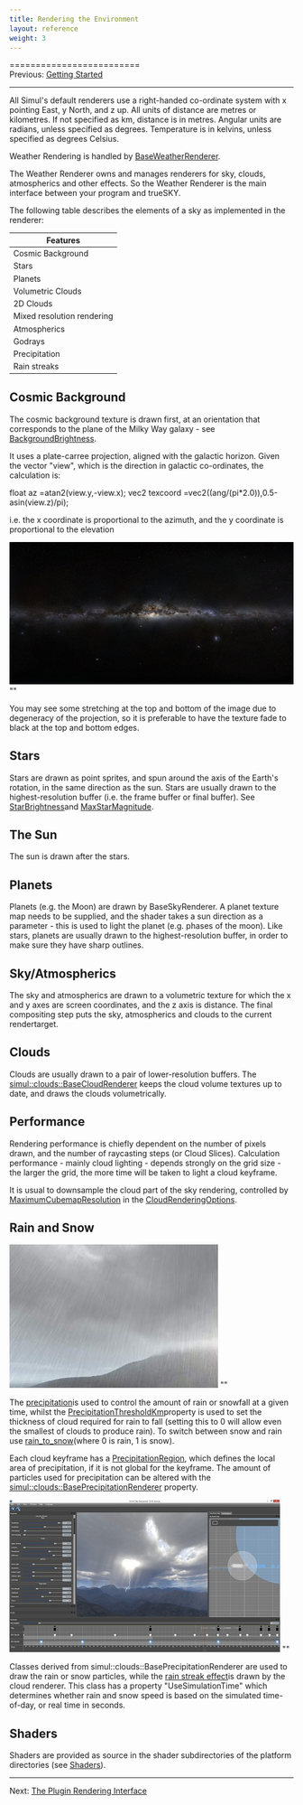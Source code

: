 ```yaml
---
title: Rendering the Environment
layout: reference
weight: 3
---
```

=========================<br>Previous: <a href="gettingstarted">Getting Started</a>
<hr size="1">

All Simul's default renderers use a right-handed co-ordinate system with x pointing East, y North, and z up. All units of distance are metres or kilometres. If not specified as km, distance is in metres. Angular units are radians, unless specified as degrees. Temperature is in kelvins, unless specified as degrees Celsius.

Weather Rendering is handled by  <a href="ref/simul/clouds/baseweatherrenderer">BaseWeatherRenderer</a>.

The Weather Renderer owns and manages renderers for sky, clouds, atmospherics and other effects.
So the Weather Renderer is the main interface between your program and trueSKY.

The following table describes the elements of a sky as implemented in the renderer:

| Features                                      |
| -------------------------     |
| Cosmic Background                     |
| Stars                                         |
| Planets                                       |
| Volumetric Clouds                     |
| 2D Clouds                                     |
| Mixed resolution rendering|
| Atmospherics                          |
| Godrays                                       |
| Precipitation                         |
| Rain streaks                          |

Cosmic Background
-----------------
The cosmic background texture is drawn first, at an orientation that corresponds to the plane of the Milky Way galaxy - see <a href="ref/simul/sky/skykeyframer/setbackgroundbrightness">BackgroundBrightness</a>.

It uses a plate-carree projection, aligned with the galactic horizon. Given the vector "view", which is the direction in galactic co-ordinates, the calculation is:

float az       =atan2(view.y,-view.x);
vec2 texcoord  =vec2((ang/(pi*2.0)),0.5-asin(view.z)/pi);

i.e. the x coordinate is proportional to the azimuth, and the y coordinate is proportional to the elevation

![](/Images/MilkyWay.png)
""

You may see some stretching at the top and bottom of the image due to degeneracy of the projection, so it is preferable to have the texture fade to black at the top and bottom edges.

Stars
-----
Stars are drawn as point sprites, and spun around the axis of the Earth's rotation, in the same direction as the sun. Stars are usually drawn to the highest-resolution buffer (i.e. the frame buffer or final buffer). See
<a href="ref/simul/sky/skykeyframer/setstarbrightness">StarBrightness</a>and <a href="ref/simul/sky/skykeyframer/setmaxstarmagnitude">MaxStarMagnitude</a>.

The Sun
-------
The sun is drawn after the stars.

Planets
-------
Planets (e.g. the Moon) are drawn by BaseSkyRenderer.
A planet texture map needs to be supplied, and the shader takes a sun direction as a parameter -
this is used to light the planet (e.g. phases of the moon). Like stars, planets are usually drawn to the
highest-resolution buffer, in order to make sure they have sharp outlines.


Sky/Atmospherics
----------------
The sky and atmospherics are drawn to a volumetric texture for which the x and y axes are screen coordinates, and the z axis is distance. The final compositing step puts the sky, atmospherics and clouds to the current
rendertarget.

Clouds
------
Clouds are usually drawn to a pair of lower-resolution buffers.
The [simul::clouds::BaseCloudRenderer](/ref/simul/clouds/basecloudrenderer)
keeps the cloud volume textures up to date, and draws the clouds volumetrically.

Performance
-----------
Rendering performance is chiefly dependent on the number of pixels drawn, and the number of raycasting steps (or Cloud Slices).
Calculation performance - mainly cloud lighting - depends strongly on the grid size - the larger the grid, the more time will be taken to light a cloud keyframe.

It is usual to downsample the cloud part of the sky rendering, controlled by
<a href="ref/simul/clouds/cloudrenderingoptions/maximumcubemapresolution">MaximumCubemapResolution</a>
in the <a href="ref/simul/clouds/cloudrenderingoptions">CloudRenderingOptions</a>.


Rain and Snow
-------------

![](/Images/rain.jpg)
""

The <a href="ref/simul/clouds/cloudkeyframe/precipitation">precipitation</a>is used to control the amount of rain or snowfall
at a given time, whilst the <a href="ref/simul/clouds/cloudkeyframer">PrecipitationThresholdKm</a>property is used to set the thickness of cloud required for rain to fall (setting this to 0 will allow even the smallest of clouds to produce rain). To switch between snow and rain use <a href="ref/simul/clouds/cloudkeyframe">rain_to_snow</a>(where 0 is rain, 1 is snow). 

Each cloud keyframe has a <a href="ref/simul/clouds/precipitationregion">PrecipitationRegion</a>, which defines the local area of precipitation,
if it is not global for the keyframe. The amount of particles used for precipitation can be altered with the [simul::clouds::BasePrecipitationRenderer](/ref/simul/clouds/baseprecipitationrenderer)
property.

![](/Images/Lightning-RainStreaks.jpg)
""

Classes derived from simul::clouds::BasePrecipitationRenderer are used to draw the rain or snow particles, while the <a href="ref/simul/clouds/precipitationregion">rain streak effect</a>is drawn by the cloud renderer. This class has a property "UseSimulationTime" which determines whether rain and snow speed is based on the simulated time-of-day, or real time in seconds.

Shaders
-------
Shaders are provided as source in the shader subdirectories of the platform directories (see <a href="classes/shaders">Shaders</a>).

<hr>
Next: <a href="pri">The Plugin Rendering Interface</a>
